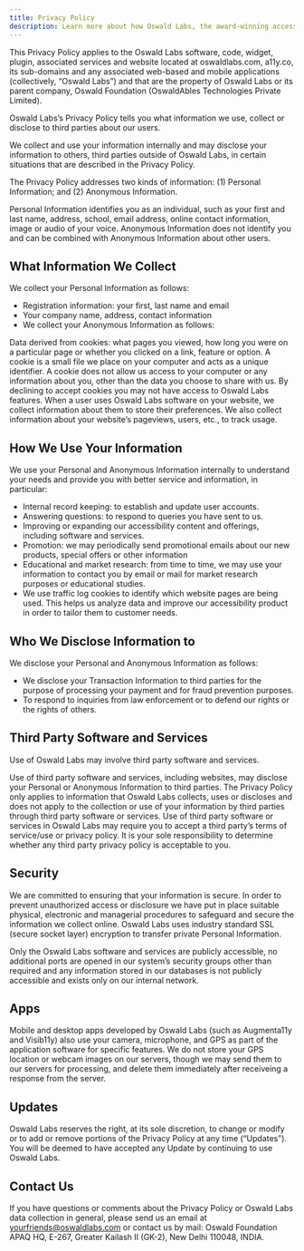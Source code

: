 ```yaml
---
title: Privacy Policy
description: Learn more about how Oswald Labs, the award-winning accessibility technology company, uses your data for a better user experience in this Privacy Policy.
---
```


This Privacy Policy applies to the Oswald Labs software, code, widget, plugin, associated services and website located at oswaldlabs.com, a11y.co, its sub-domains and any associated web-based and mobile applications (collectively, “Oswald Labs”) and that are the property of Oswald Labs or its parent company, Oswald Foundation (OswaldAbles Technologies Private Limited).

Oswald Labs’s Privacy Policy tells you what information we use, collect or disclose to third parties about our users.

We collect and use your information internally and may disclose your information to others, third parties outside of Oswald Labs, in certain situations that are described in the Privacy Policy.

The Privacy Policy addresses two kinds of information: (1) Personal Information; and (2) Anonymous Information.

Personal Information identifies you as an individual, such as your first and last name, address, school, email address, online contact information, image or audio of your voice. Anonymous Information does not identify you and can be combined with Anonymous Information about other users.

## What Information We Collect

We collect your Personal Information as follows:

- Registration information: your first, last name and email
- Your company name, address, contact information
- We collect your Anonymous Information as follows:

Data derived from cookies: what pages you viewed, how long you were on a particular page or whether you clicked on a link, feature or option. A cookie is a small file we place on your computer and acts as a unique identifier. A cookie does not allow us access to your computer or any information about you, other than the data you choose to share with us. By declining to accept cookies you may not have access to Oswald Labs features.
When a user uses Oswald Labs software on your website, we collect information about them to store their preferences. We also collect information about your website’s pageviews, users, etc., to track usage.

## How We Use Your Information

We use your Personal and Anonymous Information internally to understand your needs and provide you with better service and information, in particular:

- Internal record keeping: to establish and update user accounts.
- Answering questions: to respond to queries you have sent to us.
- Improving or expanding our accessibility content and offerings, including software and services.
- Promotion: we may periodically send promotional emails about our new products, special offers or other information
- Educational and market research: from time to time, we may use your information to contact you by email or mail for market research purposes or educational studies.
- We use traffic log cookies to identify which website pages are being used. This helps us analyze data and improve our accessibility product in order to tailor them to customer needs.

## Who We Disclose Information to

We disclose your Personal and Anonymous Information as follows:

- We disclose your Transaction Information to third parties for the purpose of processing your payment and for fraud prevention purposes.
- To respond to inquiries from law enforcement or to defend our rights or the rights of others.

## Third Party Software and Services

Use of Oswald Labs may involve third party software and services.

Use of third party software and services, including websites, may disclose your Personal or Anonymous Information to third parties. The Privacy Policy only applies to information that Oswald Labs collects, uses or discloses and does not apply to the collection or use of your information by third parties through third party software or services. Use of third party software or services in Oswald Labs may require you to accept a third party’s terms of service/use or privacy policy. It is your sole responsibility to determine whether any third party privacy policy is acceptable to you.

## Security

We are committed to ensuring that your information is secure. In order to prevent unauthorized access or disclosure we have put in place suitable physical, electronic and managerial procedures to safeguard and secure the information we collect online. Oswald Labs uses industry standard SSL (secure socket layer) encryption to transfer private Personal Information.

Only the Oswald Labs software and services are publicly accessible, no additional ports are opened in our system’s security groups other than required and any information stored in our databases is not publicly accessible and exists only on our internal network.

## Apps

Mobile and desktop apps developed by Oswald Labs (such as Augmenta11y and Visib11y) also use your camera, microphone, and GPS as part of the application software for specific features. We do not store your GPS location or webcam images on our servers, though we may send them to our servers for processing, and delete them immediately after receiveing a response from the server.

## Updates

Oswald Labs reserves the right, at its sole discretion, to change or modify or to add or remove portions of the Privacy Policy at any time (“Updates”). You will be deemed to have accepted any Update by continuing to use Oswald Labs.

## Contact Us

If you have questions or comments about the Privacy Policy or Oswald Labs data collection in general, please send us an email at yourfriends@oswaldlabs.com or contact us by mail: Oswald Foundation APAQ HQ, E-267, Greater Kailash II (GK-2), New Delhi 110048, INDIA.